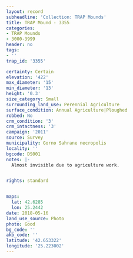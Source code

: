```yaml
---
layout: record
subheadline: 'Collection: TRAP Mounds'
title: TRAP Mound - 3355
categories:
- TRAP Mounds
- 3000-3999
header: no
tags:
- ''
trap_id: '3355'

certainty: Certain
elevation: '422'
max_diameter: '15'
min_diameter: '13'
height: '0.3'
size_category: Small
surrounding_land_use: Perennial Agriculture
surface_condition: Annual Agriculture|Ploughed
robbed: No
crm_condition: '3'
crm_intactness: '3'
campaign: '2011'
source: Survey
municipality: Gorno Sahrane necropolis
locality: ''
bgcode: DS001
notes: |-
  Almost invisible due to agriculture work.


rights: standard


maps:
  lat: 42.6285
  lon: 25.2442
date: 2018-05-16
land_use_source: Photo
photo: Good
bg_code: ''
akb_code: ''
latitude: '42.653322'
longitude: '25.223002'
---
```

